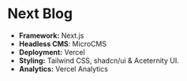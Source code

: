# Next Blog

- **Framework:** Next.js
- **Headless CMS**: MicroCMS
- **Deployment:** Vercel
- **Styling:** Tailwind CSS, shadcn/ui & Aceternity UI.
- **Analytics:** Vercel Analytics

